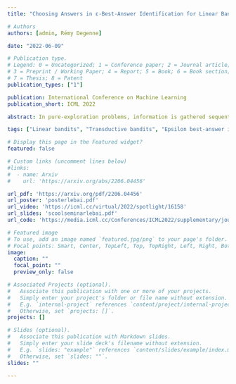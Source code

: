 ```yaml
---
title: "Choosing Answers in ε-Best-Answer Identification for Linear Bandits"

# Authors
authors: [admin, Rémy Degenne]

date: "2022-06-09"

# Publication type.
# Legend: 0 = Uncategorized; 1 = Conference paper; 2 = Journal article;
# 3 = Preprint / Working Paper; 4 = Report; 5 = Book; 6 = Book section;
# 7 = Thesis; 8 = Patent
publication_types: ["1"]

publication: International Conference on Machine Learning
publication_short: ICML 2022

abstract: In pure-exploration problems, information is gathered sequentially to answer a question on the stochastic environment. While best-arm identification for linear bandits has been extensively studied in recent years, few works have been dedicated to identifying one arm that is ε-close to the best one (and not exactly the best one). In this problem with several correct answers, an identification algorithm should focus on one candidate among those answers and verify that it is correct. We demonstrate that picking the answer with highest mean does not allow an algorithm to reach asymptotic optimality in terms of expected sample complexity. Instead, a *furthest answer* should be identified. Using that insight to choose the candidate answer carefully, we develop a simple procedure to adapt best-arm identification algorithms to tackle ε-best-answer identification in transductive linear stochastic bandits. Finally, we propose an asymptotically optimal algorithm for this setting, which is shown to achieve competitive empirical performance against existing modified best-arm identification algorithms.

tags: ["Linear bandits", "Transductive bandits", "Epsilon best-answer identification", "Gaussian", "Game algorithm", "Fixed confidence"]

# Display this page in the Featured widget?
featured: false

# Custom links (uncomment lines below)
#links:
#  - name: Arxiv
#    url: 'https://arxiv.org/abs/2206.04456'

url_pdf: 'https://arxiv.org/pdf/2206.04456'
url_poster: 'posterlebai.pdf'
url_video: 'https://icml.cc/virtual/2022/spotlight/16158'
url_slides: 'scoolseminarlebai.pdf'
url_code: 'https://media.icml.cc/Conferences/ICML2022/supplementary/jourdan22a-supp.zip'

# Featured image
# To use, add an image named `featured.jpg/png` to your page's folder. 
# Focal points: Smart, Center, TopLeft, Top, TopRight, Left, Right, BottomLeft, Bottom, BottomRight.
image:
  caption: ""
  focal_point: ""
  preview_only: false

# Associated Projects (optional).
#   Associate this publication with one or more of your projects.
#   Simply enter your project's folder or file name without extension.
#   E.g. `internal-project` references `content/project/internal-project/index.md`.
#   Otherwise, set `projects: []`.
projects: []

# Slides (optional).
#   Associate this publication with Markdown slides.
#   Simply enter your slide deck's filename without extension.
#   E.g. `slides: "example"` references `content/slides/example/index.md`.
#   Otherwise, set `slides: ""`.
slides: ""

---
```

